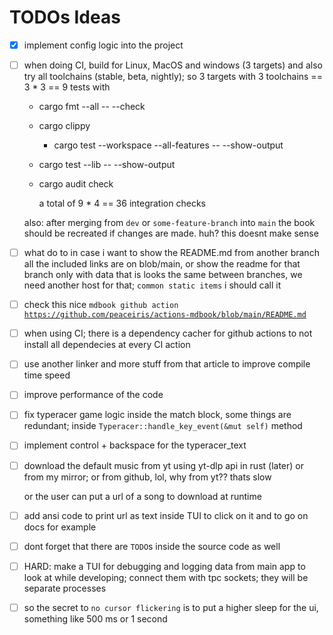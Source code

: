 # TODOs Ideas

- [x] implement config logic into the project

- [ ] when doing CI, build for Linux, MacOS and windows (3 targets) and also try all toolchains (stable, beta, nightly);
  so 3 targets with 3 toolchains == 3 * 3 == 9 tests with
  - cargo fmt --all -- --check
  - cargo clippy
    - cargo test --workspace --all-features -- --show-output
  - cargo test --lib -- --show-output
  - cargo audit check

    a total of 9 * 4 == 36 integration checks

  also: after merging from `dev` or `some-feature-branch` into `main` the book should be recreated if changes are made.
  huh? this doesnt make sense

- [ ] what do to in case i want to show the README.md from another branch
  all the included links are on blob/main, or show the readme for that branch only with data that is looks the same
  between branches, we need another host for that; `common static items` i should call it

- [ ] check this
  nice `mdbook github action` [`https://github.com/peaceiris/actions-mdbook/blob/main/README.md`](https://github.com/peaceiris/actions-mdbook/blob/main/README.md)

- [ ] when using CI; there is a dependency cacher for github actions to not install all dependecies at every CI action



- [ ] use another linker and more stuff from that article to improve compile time speed

- [ ] improve performance of the code


- [ ] fix typeracer game logic inside the match block, some things are redundant;
  inside `Typeracer::handle_key_event(&mut self)` method

- [ ] implement control + backspace for the typeracer_text


- [ ] download the default music from yt using yt-dlp api in rust (later) or from my mirror; or from github, lol, why
  from yt?? thats slow

  or the user can put a url of a song to download at runtime

- [ ] add ansi code to print url as text inside TUI to click on it and to go on docs for example

- [ ] dont forget that there are `TODO`s inside the source code as well

- [ ] HARD: make a TUI for debugging and logging data from main app to look at while developing; connect them with tpc
  sockets; they will be separate processes

- [ ] so the secret to `no cursor flickering` is to put a higher sleep for the ui, something like 500 ms or 1 second
